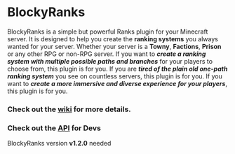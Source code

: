 # BlockyRanks


BlockyRanks is a simple but powerful Ranks plugin for your Minecraft server. It is designed to help you create the **ranking systems** you always wanted for your server. Whether your server is a **Towny**, **Factions**, **Prison** or any other RPG or non-RPG server. If you want to _**create a ranking system with multiple possible paths and branches**_ for your players to choose from, this plugin is for you. If you are _**tired of the plain old one-path ranking system**_ you see on countless servers, this plugin is for you. If you want to _**create a more immersive and diverse experience for your players**_, this plugin is for you.


### Check out the [wiki](https://github.com/BlockyBorzan/BlockyRanks/wiki) for more details.

### Check out the [API](https://github.com/BlockyBorzan/BlockyRanks/tree/master/Blocky%20Ranks%20API) for Devs  
BlockyRanks version **v1.2.0** needed


